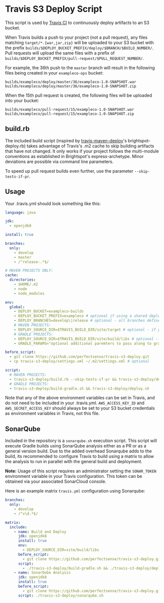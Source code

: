 # Travis S3 Deploy Script

This script is used by [Travis CI](https://travis-ci.com/) to continuously deploy artifacts to an S3 bucket.

When Travis builds a push to your project (not a pull request), any files matching `target/*.{war,jar,zip}` will be uploaded to your S3 bucket with the prefix `builds/$DEPLOY_BUCKET_PREFIX/deploy/$BRANCH/$BUILD_NUMBER/`. Pull requests will upload the same files with a prefix of `builds/$DEPLOY_BUCKET_PREFIX/pull-request/$PULL_REQUEST_NUMBER/`.

For example, the 36th push to the `master` branch will result in the following files being created in your `exampleco-ops` bucket:

```
builds/exampleco/deploy/master/36/exampleco-1.0-SNAPSHOT.war
builds/exampleco/deploy/master/36/exampleco-1.0-SNAPSHOT.zip
```

When the 15th pull request is created, the following files will be uploaded into your bucket:
```
builds/exampleco/pull-request/15/exampleco-1.0-SNAPSHOT.war
builds/exampleco/pull-request/15/exampleco-1.0-SNAPSHOT.zip
```

## build.rb

The included build script (inspired by
[travis-maven-deploy](https://github.com/perfectsense/travis-maven-deploy)'s
brightspot-deploy.rb) takes advantage of Travis's .m2 cache to skip building
artifacts that have not changed. It only works if your project follows the
multi-module conventions as established in Brightspot's express-archetype. Minor
deviations are possible via command line parameters.

To speed up pull request builds even further, use the parameter `--skip-tests-if-pr`.

## Usage

Your .travis.yml should look something like this:

```yaml
language: java

jdk:
  - openjdk8

install: true

branches:
  only:
    - develop
    - master
    - /^release-.*$/

# MAVEN PROJECTS ONLY:
cache:
  directories:
    - $HOME/.m2
    - node
    - node_modules

env:
  global:
    - DEPLOY_BUCKET=exampleco-builds
    - DEPLOY_BUCKET_PREFIX=exampleco # optional if using a shared deployment bucket
    - DEPLOY_BRANCHES=develop\|release # optional - all branches defined in "branches" above is the default
    # MAVEN PROJECTS:
    - DEPLOY_SOURCE_DIR=$TRAVIS_BUILD_DIR/site/target # optional - if your war file is somewhere other than ./target
    # GRADLE PROJECTS:
    - DEPLOY_SOURCE_DIR=$TRAVIS_BUILD_DIR/site/build/libs # optional - if your war file is somewhere other than ./target
    - GRADLE_PARAMS="optional additional paremters to pass along to gradle if using build-gradle.sh"

before_script:
  - git clone https://github.com/perfectsense/travis-s3-deploy.git
  - cp travis-s3-deploy/settings.xml ~/.m2/settings.xml # optional

script:
  # MAVEN PROJECTS:
  - travis-s3-deploy/build.rb --skip-tests-if-pr && travis-s3-deploy/deploy.sh
  # GRADLE PROJECTS:
  - travis-s3-deploy/build-gradle.sh && travis-s3-deploy/deploy.sh
```

Note that any of the above environment variables can be set in Travis, and do not need to be included in your .travis.yml. `AWS_ACCESS_KEY_ID` and `AWS_SECRET_ACCESS_KEY` should always be set to your S3 bucket credentials as environment variables in Travis, not this file.

## SonarQube

Included in the repository is a `sonarqube.sh` execution script. This script will execute Gradle builds using SonarQube
analysis either as a PR or as a general version build. Due to the added overhead Sonarqube adds to the build, its recommended to
configure Travis to build using a matrix to allow the analysis to run in parallel with the general build and deployment.

**Note:** Usage of this script requires an administrator setting the `SONAR_TOKEN` environment variable in your Travis
configuration. This token can be obtained via your associated SonarCloud console.

Here is an example matrix `travis.yml` configuration using Sonarqube:

```yaml
branches:
  only:
    - develop
    - /^v\d.*$/

matrix:
  include:
    - name: Build and Deploy
      jdk: openjdk8
      install: true
      env:
        - DEPLOY_SOURCE_DIR=site/build/libs
      before_script:
        - git clone https://github.com/perfectsense/travis-s3-deploy.git
      script:
        - ./travis-s3-deploy/build-gradle.sh && ./travis-s3-deploy/deploy.sh
    - name: SonarQube Analysis
      jdk: openjdk8
      install: true
      before_script:
        - git clone https://github.com/perfectsense/travis-s3-deploy.git
      script: ./travis-s3-deploy/sonarqube.sh
```
